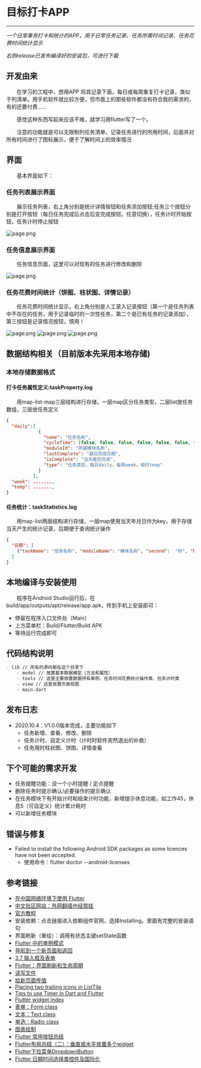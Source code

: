 # 目标打卡APP
***
*一个日常事务打卡和统计的APP，用于日常任务记录、任务所需时间记录、任务花费时间统计显示*

*右侧release已发布编译好的安装包，可进行下载*

## 开发由来
&ensp;&ensp;&ensp;&ensp;在学习的工程中，想用APP
将其记录下面，每日或每周重复打卡记录，类似于列清单。用手机软件就比较方便，但市面上的那些软件都没有符合我的需求的，有的还要付费......

&ensp;&ensp;&ensp;&ensp;感觉这种东西写起来应该不难，就学习用flutter写了一个。

&ensp;&ensp;&ensp;&ensp;注意的功能就是可以无限制列任务清单、记录任务进行的所用时间，后面并对所有时间进行了图标展示，便于了解时间上的效率情况

## 界面
&ensp;&ensp;&ensp;&ensp;基本界面如下：

### 任务列表展示界面
&ensp;&ensp;&ensp;&ensp;展示任务列表，右上角分别是统计详情按钮和任务添加按钮;任务三个按钮分别是打开按钮（每日任务完成后点击后变完成按钮，任意切换），任务计时开始按钮，任务计时停止按钮

![page.png](picture/tasklist.jpg)

### 任务信息展示界面
&ensp;&ensp;&ensp;&ensp;任务信息页面，这里可以对现有的任务进行修改和删除

![page.png](picture/info.jpg)

### 任务花费时间统计（饼图、柱状图、详情记录）
&ensp;&ensp;&ensp;&ensp;任务花费时间统计显示，右上角分别是人工录入记录按钮（第一个是任务列表中不存在的任务，用于记录临时的一次性任务，第二个是已有任务的记录添加），第三按钮是记录情况按钮，慎用！

![page.png](picture/barChart.jpg)
![page.png](picture/pieCahrt.jpg)
![page.png](picture/record.jpg)

## 数据结构相关（目前版本先采用本地存储)
### 本地存储数据格式
#### 打卡任务属性定义:taskProperty.log
&ensp;&ensp;&ensp;&ensp;用map-list-map三层结构进行存储，一层map区分任务类型，二层list放任务数组，三层放任务定义

```json
{
  "daily":[
            {
              "name": "任务名称",
              "cycleTime": [false, false, false, false, false, false, false], //每日任务执行时间，周1（数组元素0）为true
              "moduleId": "所属模块名称",
              "lastComplete": "最后完成日期",
              "isComplete": "当天是否完成",
              "type": "任务类型，每日daily，每周week，临时temp"
            }
          ],
  "week": .......,
  "temp": .......,
}

```

#### 任务统计：taskStatistics.log
&ensp;&ensp;&ensp;&ensp;用map-list两层结构进行存储，一层map使用当天年月日作为key，用于存储当天产生的统计记录，后期便于查询统计操作

```json
{
  "日期": [
    {"taskName": "任务名称", "moduleName": "模块名称", "second":  "秒", "begin": "任务开始时间", "end": "任务结束时间"}
  ]
}
```

## 本地编译与安装使用
&ensp;&ensp;&ensp;&ensp;程序在Android Studio运行后，在 build/app/outputs/apt/release/app.apk，传到手机上安装即可：

- 停留在程序入口文件处（Main）
- 上方菜单栏：Build/Flutter/Build APK
- 等待运行完成即可

## 代码结构说明
```markdown
- lib // 所有的源码都在这个目录下
    - model // 放置基本数据模型（方法和属性）
    - tools // 这里主要放置数据持有单例、任务时间花费统计操作类、任务计时类
    - view // 这里放置页面视图
    - main.dart
```

## 发布日志
- 2020.10.4：V1.0.0版本完成，主要功能如下
    - 任务新增、查看、修改、删除
    - 任务计时、自定义计时（计时时软件突然退出的补救）
    - 任务用时柱状图、饼图、详情查看
    
## 下个可能的需求开发
- 任务提醒功能：没一个小时提醒 / 定点提醒
- 删除任务时提示确认/必要操作的提示确认
- 在任务模块下有开始计时和结束计时功能，新增提示休息功能，如工作45，休息5（可自定义）统计累计耗时
- 可以新增任务模块

## 错误与修复
- Failed to install the following Android SDK packages as some licences have not been accepted.
    - 使用命令：flutter doctor --android-licenses

## 参考链接
- [在中国网络环境下使用 Flutter](https://flutter.cn/community/china)
- [中文社区网站：外网翻墙也经常挂](https://flutter.cn/docs/reference/widgets)
- [官方教程](https://flutterchina.club/setup-windows/#%E8%8E%B7%E5%8F%96flutter-sdk)
- 安装依赖：点击链接进入依赖组件官网，选择Installing，里面有完整的安装语句
- 界面刷新（重绘）：调用有状态主键setState函数
- [Flutter 中的单例模式](https://juejin.im/post/5c83d5ac5188257de66337a9)
- [导航到一个新页面和返回](https://flutter.cn/docs/cookbook/navigation/navigation-basics)
- [3.7 输入框及表单](https://book.flutterchina.club/chapter3/input_and_form.html)
- [Flutter：界面刷新和生命周期](https://juejin.im/post/5ca81c80e51d4509f8232e9b)
- [读写文件](https://flutterchina.club/reading-writing-files/)
- [给新页面传值](https://flutterchina.club/cookbook/navigation/passing-data/)
- [Placing two trailing icons in ListTile](https://stackoverflow.com/questions/54548853/placing-two-trailing-icons-in-listtile)
- [Tips to use Timer in Dart and Flutter](https://fluttermaster.com/tips-to-use-timer-in-dart-and-flutter/)
- [Flutter widget index](https://flutter.dev/docs/reference/widgets)
- [表单：Form class](https://api.flutter.dev/flutter/widgets/Form-class.html)
- [文本：Text class](https://api.flutter.dev/flutter/widgets/Text-class.html)
- [单选：Radio<T> class](https://api.flutter.dev/flutter/material/Radio-class.html)
- [图表绘制](https://google.github.io/charts/flutter/gallery.html)
- [Flutter 常用按钮总结](https://www.jianshu.com/p/e1b79b118914)
- [Flutter布局总结（二）：垂直或水平放置多个widget](https://blog.csdn.net/Super_666/article/details/81334895)
- [Flutter下拉菜单DropdownButton](https://www.jianshu.com/p/cba2171bcf30)
- [Flutter 日期时间选择类控件及国际化](https://cloud.tencent.com/developer/article/1599239)
